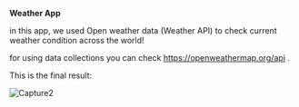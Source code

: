 <b>Weather App</b>

in this app, we used Open weather data (Weather API) to check current weather condition across the world!

for using data collections you can check https://openweathermap.org/api  .

This is the final result:


![Capture2](https://user-images.githubusercontent.com/60284829/114049749-f48cf580-98a0-11eb-80c6-cf94168ca261.JPG)
